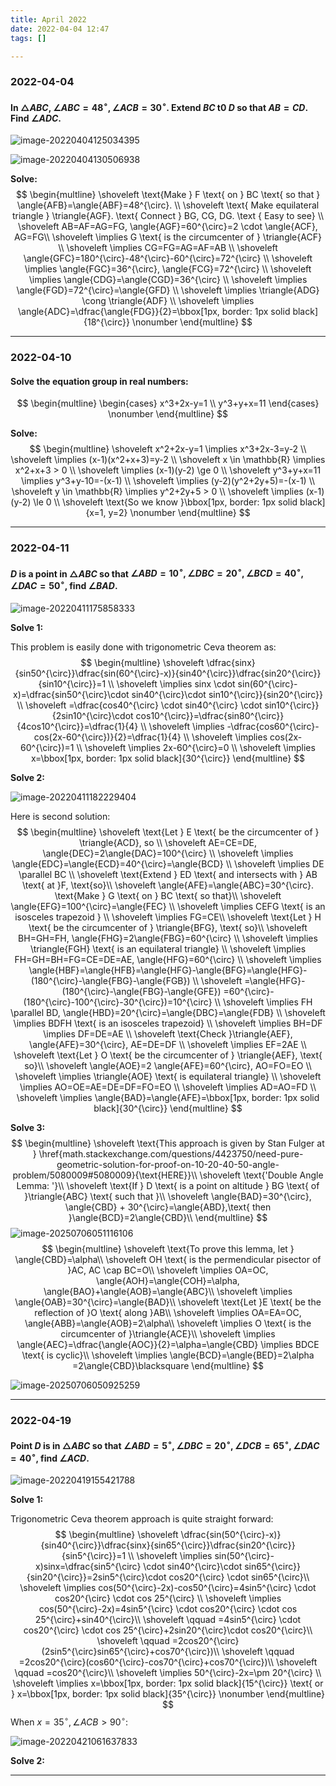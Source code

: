```yaml
---
title: April 2022
date: 2022-04-04 12:47
tags: []

---
```


### 2022-04-04

#### In $\triangle{ABC}$, $\angle{ABC}=48^{\circ}, \angle{ACB}=30^{\circ}$. Extend $BC$ t0 $D$ so that $AB=CD$. Find $\angle{ADC}$.

![image-20220404125034395](/assets/images/2022/image-20220404125034395.png)

![image-20220404130506938](/assets/images/2022/image-20220404125258142.png)

**Solve:**
$$
\begin{multline}
\shoveleft \text{Make } F \text{ on } BC \text{ so that } \angle{AFB}=\angle{ABF}=48^{\circ}. \\
\shoveleft \text{ Make equilateral triangle } \triangle{AGF}. \text{ Connect } BG, CG, DG. \text { Easy to see} \\
\shoveleft AB=AF=AG=FG, \angle{AGF}=60^{\circ}=2 \cdot \angle{ACF}, AG=FG\\
\shoveleft \implies G \text{ is the circumcenter of } \triangle{ACF} \\
\shoveleft \implies CG=FG=AG=AF=AB \\
\shoveleft \angle{GFC}=180^{\circ}-48^{\circ}-60^{\circ}=72^{\circ} \\
\shoveleft \implies \angle{FGC}=36^{\circ}, \angle{FCG}=72^{\circ} \\
\shoveleft \implies \angle{CDG}=\angle{CGD}=36^{\circ} \\
\shoveleft \implies \angle{FGD}=72^{\circ}=\angle{GFD}  \\
\shoveleft \implies \triangle{ADG} \cong \triangle{ADF} \\
\shoveleft \implies  \angle{ADC}=\dfrac{\angle{FDG}}{2}=\bbox[1px, border: 1px solid black]{18^{\circ}} \nonumber
\end{multline}
$$

---

### 2022-04-10

#### Solve the equation group in real numbers:
$$
\begin{multline}
\begin{cases}
x^3+2x-y=1 \\
y^3+y+x=11
\end{cases} \nonumber
\end{multline}
$$

**Solve:**
$$
\begin{multline}
\shoveleft x^2+2x-y=1 \implies x^3+2x-3=y-2 \\
\shoveleft \implies (x-1)(x^2+x+3)=y-2 \\
\shoveleft x \in \mathbb{R} \implies x^2+x+3 > 0 \\
\shoveleft \implies (x-1)(y-2) \ge 0 \\
\shoveleft y^3+y+x=11 \implies y^3+y-10=-(x-1) \\
\shoveleft \implies (y-2)(y^2+2y+5)=-(x-1) \\
\shoveleft y \in \mathbb{R} \implies y^2+2y+5 > 0 \\
\shoveleft \implies (x-1)(y-2) \le 0 \\
\shoveleft \text{So we know }\bbox[1px, border: 1px solid black]{x=1, y=2} \nonumber
\end{multline}
$$

---

### 2022-04-11

#### $D$ is a point in $\triangle{ABC}$ so that $\angle{ABD}=10^{\circ}, \angle{DBC}=20^{\circ}, \angle{BCD}=40^{\circ}, \angle{DAC}=50^{\circ}$, find $\angle{BAD}$.

![image-20220411175858333](/assets/images/2022/image-20220411175858333.png)

**Solve 1:**

This problem is easily done with trigonometric Ceva theorem as:
$$
\begin{multline}
\shoveleft \dfrac{sinx}{sin50^{\circ}}\dfrac{sin(60^{\circ}-x)}{sin40^{\circ}}\dfrac{sin20^{\circ}}{sin10^{\circ}}=1 \\
\shoveleft \implies sinx \cdot sin(60^{\circ}-x)=\dfrac{sin50^{\circ}\cdot sin40^{\circ}\cdot sin10^{\circ}}{sin20^{\circ}} \\
\shoveleft =\dfrac{cos40^{\circ} \cdot sin40^{\circ} \cdot sin10^{\circ}}{2sin10^{\circ}\cdot cos10^{\circ}}=\dfrac{sin80^{\circ}}{4cos10^{\circ}}=\dfrac{1}{4} \\
\shoveleft \implies -\dfrac{cos60^{\circ}-cos(2x-60^{\circ})}{2}=\dfrac{1}{4} \\
\shoveleft \implies cos(2x-60^{\circ})=1 \\
\shoveleft \implies 2x-60^{\circ}=0 \\
\shoveleft \implies x=\bbox[1px, border: 1px solid black]{30^{\circ}}
\end{multline}
$$

**Solve 2:**

![image-20220411182229404](/assets/images/2022/image-20220411180410742.png)

Here is second solution:
$$
\begin{multline}
\shoveleft \text{Let } E \text{ be the circumcenter of } \triangle{ACD}, so \\
\shoveleft AE=CE=DE, \angle{DEC}=2\angle{DAC}=100^{\circ} \\
\shoveleft \implies \angle{EDC}=\angle{ECD}=40^{\circ}=\angle{BCD} \\
\shoveleft \implies DE \parallel BC \\
\shoveleft \text{Extend } ED \text{ and intersects with } AB \text{ at }F, \text{so}\\
\shoveleft \angle{AFE}=\angle{ABC}=30^{\circ}. \text{Make } G \text{ on } BC \text{ so that}\\
\shoveleft \angle{EFG}=100^{\circ}=\angle{FEC} \\
\shoveleft \implies CEFG \text{  is an isosceles trapezoid } \\
\shoveleft \implies FG=CE\\
\shoveleft \text{Let } H \text{ be the circumcenter of } \triangle{BFG}, \text{ so}\\
\shoveleft BH=GH=FH, \angle{FHG}=2\angle{FBG}=60^{\circ} \\
\shoveleft \implies \triangle{FGH} \text{ is an equilateral triangle} \\
\shoveleft \implies FH=GH=BH=FG=CE=DE=AE, \angle{HFG}=60^{\circ} \\
\shoveleft \implies \angle{HBF}=\angle{HFB}=\angle{HFG}-\angle{BFG}=\angle{HFG}-(180^{\circ}-\angle{FBG}-\angle{FGB}) \\
\shoveleft =\angle{HFG}-(180^{\circ}-\angle{FBG}-\angle{GFE}) =60^{\circ}-(180^{\circ}-100^{\circ}-30^{\circ})=10^{\circ} \\
\shoveleft \implies FH \parallel BD, \angle{HBD}=20^{\circ}=\angle{DBC}=\angle{FDB} \\
\shoveleft \implies BDFH \text{ is an isosceles trapezoid} \\
\shoveleft \implies BH=DF \implies DF=DE=AE \\
\shoveleft \text{Check }\triangle{AEF}, \angle{AFE}=30^{\circ}, AE=DE=DF \\
\shoveleft \implies EF=2AE \\
\shoveleft \text{Let } O \text{ be the circumcenter of } \triangle{AEF}, \text{ so}\\
\shoveleft \angle{AOE}=2 \angle{AFE}=60^{\circ}, AO=FO=EO \\
\shoveleft \implies \triangle{AOE} \text{ is equilateral triangle} \\
\shoveleft \implies AO=OE=AE=DE=DF=FO=EO  \\
\shoveleft \implies AD=AO=FD \\
\shoveleft \implies \angle{BAD}=\angle{AFE}=\bbox[1px, border: 1px solid black]{30^{\circ}}
\end{multline}
$$

**Solve 3:**
$$
\begin{multline}
\shoveleft \text{This approach is given by Stan Fulger at } \href{math.stackexchange.com/questions/4423750/need-pure-geometric-solution-for-proof-on-10-20-40-50-angle-problem/5080009#5080009}{\text{HERE}}\\
\shoveleft \text{'Double Angle Lemma: '}\\
\shoveleft \text{If } D \text{ is a point on altitude } BG \text{ of }\triangle{ABC} \text{ such that }\\
\shoveleft \angle{BAD}=30^{\circ}, \angle{CBD} + 30^{\circ}=\angle{ABD},\text{ then }\angle{BCD}=2\angle{CBD}\\
\end{multline}
$$
![image-20250706051116106](H:\workspace\mwo\assets\images\2022\image-20250706051116106.png)
$$
\begin{multline}
\shoveleft \text{To prove this lemma, let } \angle{CBD}=\alpha\\
\shoveleft OH \text{ is the permendicular pisector of }AC, AC \cap BC=O\\
\shoveleft \implies OA=OC, \angle{AOH}=\angle{COH}=\alpha, \angle{BAO}+\angle{AOB}=\angle{ABC}\\
\shoveleft \implies \angle{OAB}=30^{\circ}=\angle{BAD}\\
\shoveleft \text{Let }E \text{ be the reflection of }O \text{ along }AB\\
\shoveleft \implies OA=EA=OC, \angle{ABB}=\angle{AOB}=2\alpha\\
\shoveleft \implies O \text{ is the circumcenter of }\triangle{ACE}\\
\shoveleft \implies \angle{AEC}=\dfrac{\angle{AOC}}{2}=\alpha=\angle{CBD} \implies BDCE \text{ is cyclic}\\
\shoveleft \implies \angle{BCD}=\angle{BED}=2\alpha =2\angle{CBD}\blacksquare
\end{multline}
$$


![image-20250706050925259](H:\workspace\mwo\assets\images\2022\image-20250706050818622.png)

---

### 2022-04-19

#### Point $D$ is in $\triangle{ABC}$ so that $\angle{ABD}=5^{\circ}, \angle{DBC}=20^{\circ}, \angle{DCB}=65^{\circ}, \angle{DAC}=40^{\circ}$, find $\angle{ACD}$.

![image-20220419155421788](/assets/images/2022/image-20220419155302818.png)

**Solve 1:**

Trigonometric Ceva theorem approach is quite straight forward:
$$
\begin{multline}
\shoveleft \dfrac{sin(50^{\circ}-x)}{sin40^{\circ}}\dfrac{sinx}{sin65^{\circ}}\dfrac{sin20^{\circ}}{sin5^{\circ}}=1 \\
\shoveleft \implies sin(50^{\circ}-x)sinx=\dfrac{sin5^{\circ} \cdot sin40^{\circ}\cdot sin65^{\circ}}{sin20^{\circ}}=2sin5^{\circ}\cdot cos20^{\circ} \cdot sin65^{\circ}\\
\shoveleft \implies cos(50^{\circ}-2x)-cos50^{\circ}=4sin5^{\circ} \cdot cos20^{\circ} \cdot cos 25^{\circ} \\
\shoveleft \implies cos(50^{\circ}-2x)=4sin5^{\circ} \cdot cos20^{\circ} \cdot cos 25^{\circ}+sin40^{\circ}\\
 \shoveleft \qquad =4sin5^{\circ} \cdot cos20^{\circ} \cdot cos 25^{\circ}+2sin20^{\circ}\cdot cos20^{\circ}\\
 \shoveleft \qquad =2cos20^{\circ}(2sin5^{\circ}sin65^{\circ}+cos70^{\circ})\\
 \shoveleft \qquad =2cos20^{\circ}(cos60^{\circ}-cos70^{\circ}+cos70^{\circ})\\
 \shoveleft \qquad =cos20^{\circ}\\
\shoveleft \implies 50^{\circ}-2x=\pm 20^{\circ} \\
\shoveleft \implies x=\bbox[1px, border: 1px solid black]{15^{\circ}} \text{ or } x=\bbox[1px, border: 1px solid black]{35^{\circ}} \nonumber
\end{multline}
$$
When $x=35^{\circ}, \angle{ACB} > 90^{\circ}$:

![image-20220421061637833](/assets/images/2022/image-20220421061637833.png)

**Solve 2:**

---





